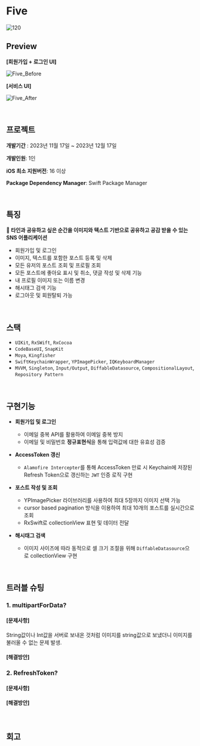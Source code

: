# Five

![120](https://github.com/989ksy/Five/assets/122261047/208a9179-802a-463f-99d7-da79090197a7)


## Preview

**[회원가입 + 로그인 UI]**

![Five_Before](https://github.com/989ksy/Five/assets/122261047/497d3679-874d-45d7-901f-38ce3fb6f112)

**[서비스 UI]**

![Five_After](https://github.com/989ksy/Five/assets/122261047/b27d956d-837d-42fc-b853-4b9fa653fbe2)

</br>

## 프로젝트

**개발기간** : 2023년 11월 17일 ~ 2023년 12월 17일

**개발인원**: 1인

**iOS 최소 지원버전**: 16 이상

**Package Dependency Manager**: Swift Package Manager


</br>

## 특징

**📸 타인과 공유하고 싶은 순간을 이미지와 텍스트 기반으로 공유하고 공감 받을 수 있는 SNS 어플리케이션**

- 회원가입 및 로그인
- 이미지, 텍스트를 포함한 포스트 등록 및 삭제
- 모든 유저의 포스트 조회 및 프로필 조회
- 모든 포스트에 좋아요 표시 및 취소, 댓글 작성 및 삭제 기능
- 내 프로필 이미지 또는 이름 변경
- 해시태그 검색 기능
- 로그아웃 및 회원탈퇴 가능

</br>

## 스택

- `UIKit`, `RxSWift`, `RxCocoa`
- `CodeBaseUI`, `SnapKit`
- `Moya`, `Kingfisher`
- `SwiftKeychainWrapper`, `YPImagePicker`, `IQKeyboardManager`
- `MVVM`, `Singleton`, `Input/Output`, `DiffableDatasource`, `CompositionalLayout`, `Repository Pattern`


</br>

## 구현기능

- **회원가입 및 로그인**
  
  - 이메일 중복 API를 활용하여 이메일 중복 방지
  - 이메일 및 비밀번호 **정규표현식**을 통해 입력값에 대한 유효성 검증

- **AccessToken 갱신**
  
  - `Alamofire Intercepter`를 통해 AccessToken 만료 시 Keychain에 저장된 Refresh Token으로 갱신하는 `JWT` 인증 로직 구현

- **포스트 작성 및 조회**
  
  - YPImagePicker 라이브러리를 사용하여 최대 5장까지 이미지 선택 가능
  - cursor based pagination 방식을 이용하여 최대 10개의 포스트를 실시간으로 조회
  - RxSwift로 collectionView 표현 및 데이터 전달
 
- **해시태그 검색**
  
  - 이미지 사이즈에 따라 동적으로 셀 크기 조절을 위해 `DiffableDatasource`으로 collectionView 구현
 
  
</br>

 ## 트러블 슈팅

### 1. multipartForData?

#### [문제사항]

String값이나 Int값을 서버로 보내온 것처럼 이미지를 string값으로 보냈더니 이미지를 불러올 수 없는 문제 발생.

#### [해결방안]


### 2. RefreshToken?

#### [문제사항]


#### [해결방안]


 </br>

 ## 회고

 

